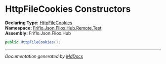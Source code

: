 ﻿<!--  
  <auto-generated>   
    The contents of this file were generated by a tool.  
    Changes to this file may be list if the file is regenerated  
  </auto-generated>   
-->

# HttpFileCookies Constructors

**Declaring Type:** [HttpFileCookies](../index.md)  
**Namespace:** [Friflo.Json.Fliox.Hub.Remote.Test](../../index.md)  
**Assembly:** Friflo.Json.Fliox.Hub

```csharp
public HttpFileCookies();
```
___

*Documentation generated by [MdDocs](https://github.com/ap0llo/mddocs)*
